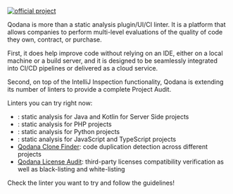 [//]: # (title: Qodana linters)

[![official project](https://jb.gg/badges/official-flat-square.svg)](https://confluence.jetbrains.com/display/ALL/JetBrains+on+GitHub)

Qodana is more than a static analysis plugin/UI/CI linter. It is a platform that allows companies to perform multi-level 
evaluations of the quality of code they own, contract, or purchase.

First, it does help improve code without relying on an IDE, either on a local machine or a build server, and it is 
designed to be seamlessly integrated into CI/CD pipelines or delivered as a cloud service.

Second, on top of the IntelliJ Inspection functionality, Qodana is extending its number of linters to provide a 
complete Project Audit. 

Linters you can try right now:
* [](qodana-jvm.md): static analysis for Java and Kotlin for Server Side projects
* [](qodana-php.md): static analysis for PHP projects
* [](qodana-python.md): static analysis for Python projects
* [](qodana-js.md): static analysis for JavaScript and TypeScript projects
* [Qodana Clone Finder](about-clone-finder.md): code duplication detection across different projects
* [Qodana License Audit](about-license-audit.md): third-party licenses compatibility verification as well as black-listing and white-listing

Check the linter you want to try and follow the guidelines!



